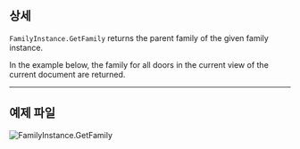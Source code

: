 ## 상세
`FamilyInstance.GetFamily` returns the parent family of the given family instance.

In the example below, the family for all doors in the current view of the current document are returned.
___
## 예제 파일

![FamilyInstance.GetFamily](./Revit.Elements.FamilyInstance.GetFamily_img.jpg)
